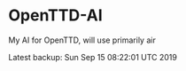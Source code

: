 # OpenTTD-AI
My AI for OpenTTD, will use primarily air

Latest backup: Sun Sep 15 08:22:01 UTC 2019
